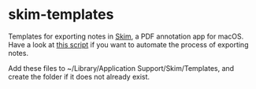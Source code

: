 # skim-templates
Templates for exporting notes in [Skim](https://skim-app.sourceforge.io), a PDF annotation app for macOS. Have a look at [this script](https://gist.github.com/semicolonsnet/ccfad9f197a262690c0fc7fb12876e20) if you want to automate the process of exporting notes.

Add these files to ~/Library/Application Support/Skim/Templates, and create the folder if it does not already exist.
